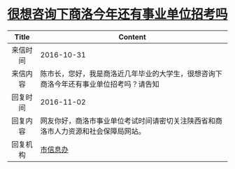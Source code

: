 # <a href="http://www.shangluo.gov.cn/zmhd/ldxxxx.jsp?urltype=leadermail.LeaderMailContentUrl&wbtreeid=1112&leadermailid=3867">很想咨询下商洛今年还有事业单位招考吗</a>
| Title |                      Content                       |
|:-----:|----------------------------------------------------|
| 来信时间  | 2016-10-31                                         |
| 来信内容  | 陈市长，您好，我是商洛近几年毕业的大学生，很想咨询下商洛今年还有事业单位招考吗？请告知        |
| 回复时间  | 2016-11-02                                         |
| 回复内容  | 网友你好，商洛市事业单位考试时间请密切关注陕西省和商洛市人力资源和社会保障局网站。          |
| 回复机构  | <a href="../../categories/agencies/市信息办.md">市信息办</a> |